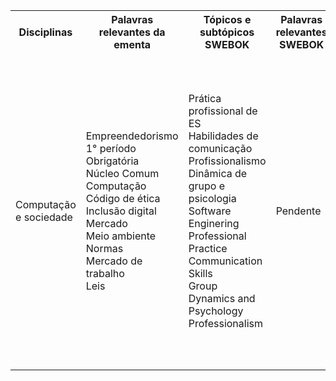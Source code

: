 <table>
    <tr>
      <th>Disciplinas</th>
      <th>Palavras relevantes da ementa</th>
      <th>Tópicos e subtópicos SWEBOK</th>
      <th>Palavras relevantes SWEBOK</th>
    </tr>
    <tr>
        <td>Computação e sociedade</td>
            <td>Empreendedorismo</br>
                1° período</br>
                Obrigatória</br>
                Núcleo Comum</br>
                Computação</br>	
                Código de ética</br>
                Inclusão digital</br>
                Mercado</br>
                Meio ambiente</br>
                Normas</br>	
                Mercado de trabalho</br>
                Leis</br>
            </td>
            <td>
                Prática profissional de ES</br>
                Habilidades de comunicação</br>
                Profissionalismo</br>
                Dinâmica de grupo e psicologia</br>
                Software Enginering Professional Practice</br>
                Communication Skills</br>
                Group Dynamics and Psychology</br>
                Professionalism</br>
            </td>
            <td>
                Pendente
            </td>
        <td>Fundamentos de Matemática para Computação</td>
            <td>
                Lógica</br>	
                Demonstrações</br>	
                Indução</br>	
                Matemática</br>	
                Recursividade</br>	
                Recorrência</br>	
                Relações</br>	
                Conjuntos</br>	
                Combinatória</br>	
                Teoria</br>	
                Sequências</br>	
                Séries</br>	
                Funções</br>	
                Representação</br>	
                Mudança de base</br>	
                Numérica</br>	
                Matemática</br>	
                Sem pré-requisito</br>	
                Computação</br>	
                Núcleo Comum</br>	
                Obrigatória</br>	
                1º Período</br>	
                Teórica</br>
            </td>
            <td>
                Pendente</br>
            </td>
            <td>
                Pendente</br>
            </td>
    </tr>
</table>




